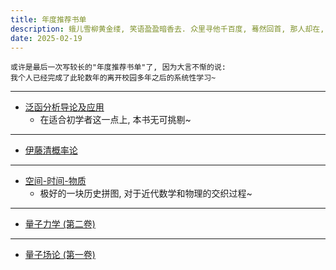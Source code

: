 ```yaml
---
title: 年度推荐书单
description: 蛾儿雪柳黄金缕, 笑语盈盈暗香去. 众里寻他千百度, 蓦然回首, 那人却在, 灯火阑珊处.
date: 2025-02-19
---
```


```
或许是最后一次写较长的"年度推荐书单"了, 因为大言不惭的说:
我个人已经完成了此轮数年的离开校园多年之后的系统性学习~
```

------------------

- [泛函分析导论及应用](https://book.douban.com/subject/35941956/)
  - 在适合初学者这一点上, 本书无可挑剔~

------------------

- [伊藤清概率论](https://book.douban.com/subject/35349476/)

------------------

- [空间-时间-物质](https://book.douban.com/subject/36351918/)
  - 极好的一块历史拼图, 对于近代数学和物理的交织过程~

------------------

- [量子力学 (第二卷)](https://book.douban.com/subject/26716232/)

------------------

- [量子场论 (第一卷)](https://book.douban.com/subject/35493043/)
